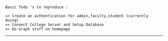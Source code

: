     Basic Todo 's to reproduce : 
        
    => Create an authentication for admin,faculty,student (currently doing)
    => Connect College Server and Setup Database
    => Do Graph stuff on homepage
--------------------------------



